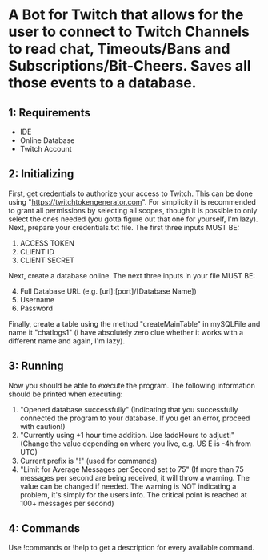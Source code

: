 # A Bot for Twitch that allows for the user to connect to Twitch Channels to read chat, Timeouts/Bans and Subscriptions/Bit-Cheers. Saves all those events to a database.


## 1: Requirements

- IDE
- Online Database
- Twitch Account


## 2: Initializing

First, get credentials to authorize your access to Twitch. This can be done using "https://twitchtokengenerator.com". For simplicity it is recommended to grant all permissions by selecting all scopes, though it is possible to only select the ones needed (you gotta figure out that one for yourself, I'm lazy).
Next, prepare your credentials.txt file. The first three inputs MUST BE:
1. ACCESS TOKEN
2. CLIENT ID
3. CLIENT SECRET




Next, create a database online. The next three inputs in your file MUST BE:




4. Full Database URL (e.g. [url]:[port]/[Database Name])
5. Username
6. Password

Finally, create a table using the method "createMainTable" in mySQLFile and name it "chatlogs1" (i have absolutely zero clue whether it works with a different name and again, I'm lazy).


## 3: Running

Now you should be able to execute the program. The following information should be printed when executing:
1. "Opened database successfully" (Indicating that you successfully connected the program to your database. If you get an error, proceed with caution!)
2. "Currently using +1 hour time addition. Use !addHours to adjust!" (Change the value depending on where you live, e.g. US E is -4h from UTC)
3. Current prefix is "!" (used for commands)
4. "Limit for Average Messages per Second set to 75" (If more than 75 messages per second are being received, it will throw a warning. The value can be changed if needed. The warning is NOT indicating a problem, it's simply for the users info. The critical point is reached at 100+ messages per second)


## 4: Commands

Use !commands or !help to get a description for every available command.
